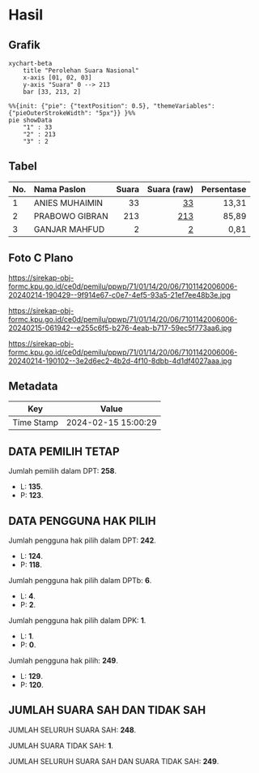 # Hasil

## Grafik

```mermaid
xychart-beta
    title "Perolehan Suara Nasional"
    x-axis [01, 02, 03]
    y-axis "Suara" 0 --> 213
    bar [33, 213, 2]
```

```mermaid
%%{init: {"pie": {"textPosition": 0.5}, "themeVariables": {"pieOuterStrokeWidth": "5px"}} }%%
pie showData
    "1" : 33
    "2" : 213
    "3" : 2
```

## Tabel

| No. | Nama Paslon    | Suara | Suara (raw) | Persentase |
|:--- |:-------------- | -----:| -----------:| ----------:|
| 1   | ANIES MUHAIMIN | 33    | [33][p-1]   | 13,31      |
| 2   | PRABOWO GIBRAN | 213   | [213][p-2]  | 85,89      |
| 3   | GANJAR MAHFUD  | 2     | [2][p-3]    | 0,81       |


[p-1]: https://github.com/gigit-pemilu/pemilu-2024/blob/main/pilpres/hitung-suara/sub/71-sulawesi-utara/sub/01-bolaang-mongondow/sub/14-lolayan/sub/2006-bakan/sub/006-tps/sub/paslon-1.txt
[p-2]: https://github.com/gigit-pemilu/pemilu-2024/blob/main/pilpres/hitung-suara/sub/71-sulawesi-utara/sub/01-bolaang-mongondow/sub/14-lolayan/sub/2006-bakan/sub/006-tps/sub/paslon-2.txt
[p-3]: https://github.com/gigit-pemilu/pemilu-2024/blob/main/pilpres/hitung-suara/sub/71-sulawesi-utara/sub/01-bolaang-mongondow/sub/14-lolayan/sub/2006-bakan/sub/006-tps/sub/paslon-3.txt

## Foto C Plano

https://sirekap-obj-formc.kpu.go.id/ce0d/pemilu/ppwp/71/01/14/20/06/7101142006006-20240214-190429--9f914e67-c0e7-4ef5-93a5-21ef7ee48b3e.jpg

https://sirekap-obj-formc.kpu.go.id/ce0d/pemilu/ppwp/71/01/14/20/06/7101142006006-20240215-061942--e255c6f5-b276-4eab-b717-59ec5f773aa6.jpg

https://sirekap-obj-formc.kpu.go.id/ce0d/pemilu/ppwp/71/01/14/20/06/7101142006006-20240214-190102--3e2d6ec2-4b2d-4f10-8dbb-4d1df4027aaa.jpg


## Metadata

| Key        | Value               |
| ---------- | ------------------- |
| Time Stamp | 2024-02-15 15:00:29 |


## DATA PEMILIH TETAP

Jumlah pemilih dalam DPT: **258**.
 * L: **135**.
 * P: **123**.

## DATA PENGGUNA HAK PILIH

Jumlah pengguna hak pilih dalam DPT: **242**.
 * L: **124**.
 * P: **118**.

Jumlah pengguna hak pilih dalam DPTb: **6**.
 * L: **4**.
 * P: **2**.

Jumlah pengguna hak pilih dalam DPK: **1**.
 * L: **1**.
 * P: **0**.

Jumlah pengguna hak pilih: **249**.
 * L: **129**.
 * P: **120**.

## JUMLAH SUARA SAH DAN TIDAK SAH

JUMLAH SELURUH SUARA SAH: **248**.

JUMLAH SUARA TIDAK SAH: **1**.

JUMLAH SELURUH SUARA SAH DAN SUARA TIDAK SAH: **249**.


